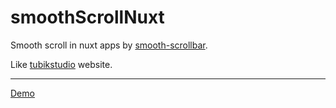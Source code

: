 # smoothScrollNuxt
Smooth scroll in nuxt apps by [smooth-scrollbar](https://github.com/idiotWu/smooth-scrollbar).

Like [tubikstudio](https://tubikstudio.com/) website.
***
[Demo](https://ehsan-shv.github.io/smoothScroll-nuxt/)

